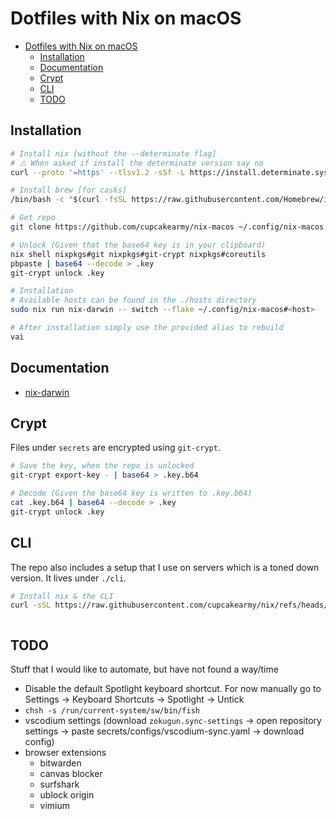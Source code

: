 # Dotfiles with Nix on macOS

<!--toc:start-->

- [Dotfiles with Nix on macOS](#dotfiles-with-nix-on-macos)
  - [Installation](#installation)
  - [Documentation](#documentation)
  - [Crypt](#crypt)
  - [CLI](#cli)
  - [TODO](#todo)
  <!--toc:end-->

## Installation

```bash
# Install nix [without the --determinate flag]
# ⚠️ When asked if install the determinate version say no
curl --proto '=https' --tlsv1.2 -sSf -L https://install.determinate.systems/nix | sh -s -- install

# Install brew [for casks]
/bin/bash -c "$(curl -fsSL https://raw.githubusercontent.com/Homebrew/install/HEAD/install.sh)"

# Get repo
git clone https://github.com/cupcakearmy/nix-macos ~/.config/nix-macos

# Unlock (Given that the base64 key is in your clipboard)
nix shell nixpkgs#git nixpkgs#git-crypt nixpkgs#coreutils
pbpaste | base64 --decode > .key
git-crypt unlock .key

# Installation
# Available hosts can be found in the ./hosts directory
sudo nix run nix-darwin -- switch --flake ~/.config/nix-macos#<host>

# After installation simply use the provided alias to rebuild
vai
```

## Documentation

- [nix-darwin](https://daiderd.com/nix-darwin/manual/index.html)

## Crypt

Files under `secrets` are encrypted using `git-crypt`.

```bash
# Save the key, when the repo is unlocked
git-crypt export-key - | base64 > .key.b64

# Decode (Given the base64 key is written to .key.b64)
cat .key.b64 | base64 --decode > .key
git-crypt unlock .key
```

## CLI

The repo also includes a setup that I use on servers which is a toned down version. It lives under `./cli`.

```bash
# Install nix & the CLI
curl -sSL https://raw.githubusercontent.com/cupcakearmy/nix/refs/heads/main/cli/install.sh | bash
```

```

```

## TODO

Stuff that I would like to automate, but have not found a way/time

- Disable the default Spotlight keyboard shortcut. For now manually go to Settings -> Keyboard Shortcuts -> Spotlight -> Untick
- `chsh -s /run/current-system/sw/bin/fish`
- vscodium settings (download `zokugun.sync-settings` -> open repository settings -> paste secrets/configs/vscodium-sync.yaml -> download config)
- browser extensions
  - bitwarden
  - canvas blocker
  - surfshark
  - ublock origin
  - vimium
